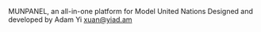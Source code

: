 MUNPANEL, an all-in-one platform for Model United Nations
Designed and developed by Adam Yi <xuan@yiad.am>
